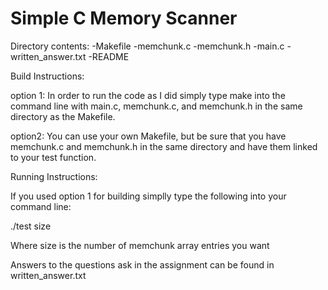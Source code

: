 Simple C Memory Scanner
===========================================

Directory contents:
-Makefile
-memchunk.c
-memchunk.h
-main.c
-written_answer.txt
-README

Build Instructions:

option 1:
In order to run the code as I did simply type make into the command line
with main.c, memchunk.c, and memchunk.h in the same directory as the Makefile.

option2:
You can use your own Makefile, but be sure that you have memchunk.c and memchunk.h
in the same directory and have them linked to your test function.

Running Instructions:

If you used option 1 for building simplly type the following into your command line:

./test size

Where size is the number of memchunk array entries you want

Answers to the questions ask in the assignment can be found in written_answer.txt

